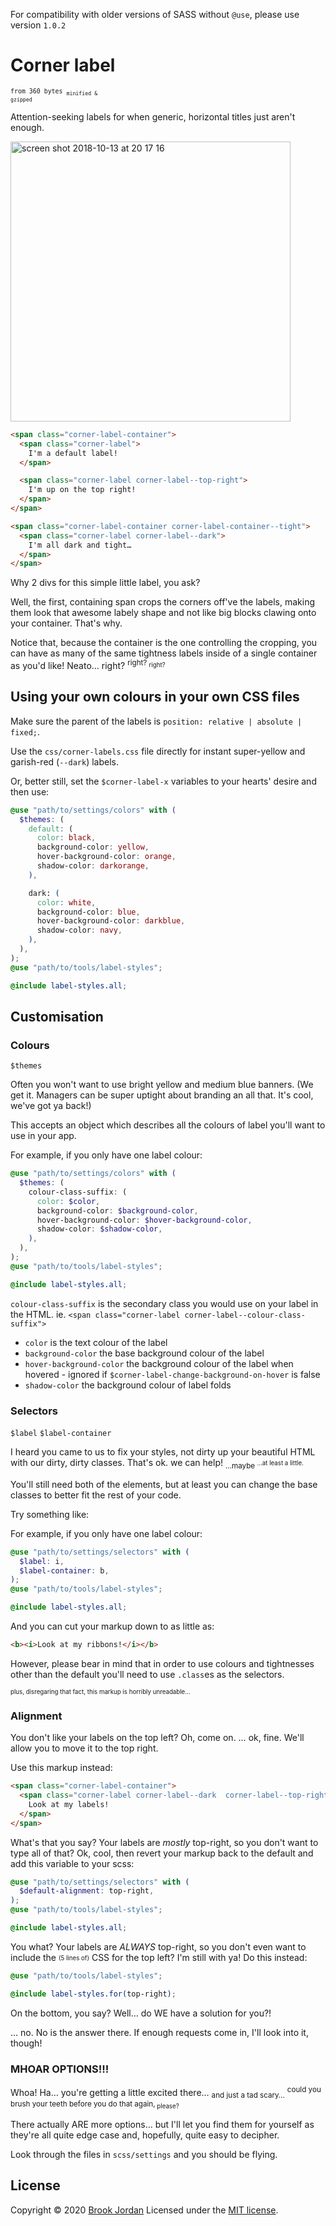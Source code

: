 For compatibility with older versions of SASS without `@use`, please use version `1.0.2`

# Corner label
<code><sup>from 360 bytes <sub>minified & gzipped</sub></sup></code>

Attention-seeking labels for when generic, horizontal titles just aren't enough.

<img width="448" alt="screen shot 2018-10-13 at 20 17 16" src="https://user-images.githubusercontent.com/9323190/46905366-4a2cf500-cf25-11e8-8ee4-c11a5e7c8ae6.png">

```html
<span class="corner-label-container">
  <span class="corner-label">
    I'm a default label!
  </span>

  <span class="corner-label corner-label--top-right">
    I'm up on the top right!
  </span>
</span>

<span class="corner-label-container corner-label-container--tight">
  <span class="corner-label corner-label--dark">
    I'm all dark and tight…
  </span>
</span>
```

Why 2 divs for this simple little label, you ask?

Well, the first, containing span crops the corners off've the labels, making them look that awesome labely shape and not like big blocks clawing onto your container. That's why.

Notice that, because the container is the one controlling the cropping, you can have as many of the same tightness labels inside of a single container as you'd like! Neato… right? <sup>right? <sub>right?</sub></sup>

## Using your own colours in your own CSS files

Make sure the parent of the labels is `position: relative | absolute | fixed;`.

Use the `css/corner-labels.css` file directly for instant super-yellow and garish-red (`--dark`) labels.

Or, better still, set the `$corner-label-x` variables to your hearts' desire and then use:

```scss
@use "path/to/settings/colors" with (
  $themes: (
    default: (
      color: black,
      background-color: yellow,
      hover-background-color: orange,
      shadow-color: darkorange,
    ),

    dark: (
      color: white,
      background-color: blue,
      hover-background-color: darkblue,
      shadow-color: navy,
    ),
  ),
);
@use "path/to/tools/label-styles";

@include label-styles.all;
```

## Customisation

### Colours
`$themes`

Often you won't want to use bright yellow and medium blue banners. (We get it. Managers can be super uptight about branding an all that. It's cool, we've got ya back!)

This accepts an object which describes all the colours of label you'll want to use in your app.

For example, if you only have one label colour:
```scss
@use "path/to/settings/colors" with (
  $themes: (
    colour-class-suffix: (
      color: $color,
      background-color: $background-color,
      hover-background-color: $hover-background-color,
      shadow-color: $shadow-color,
    ),
  ),
);
@use "path/to/tools/label-styles";

@include label-styles.all;
```

`colour-class-suffix` is the secondary class you would use on your label in the HTML.
ie. `<span class="corner-label corner-label--colour-class-suffix">`
 - `color` is the text colour of the label
 - `background-color` the base background colour of the label
 - `hover-background-color` the background colour of the label when hovered - ignored if `$corner-label-change-background-on-hover` is false
 - `shadow-color` the background colour of label folds


### Selectors
`$label`
`$label-container`

I heard you came to us to fix your styles, not dirty up your beautiful HTML with our dirty, dirty classes. That's ok. we can help! <sub>…maybe <sup>…at least a little.</sup></sub>

You'll still need both of the elements, but at least you can change the base classes to better fit the rest of your code.

Try something like:

For example, if you only have one label colour:
```scss
@use "path/to/settings/selectors" with (
  $label: i,
  $label-container: b,
);
@use "path/to/tools/label-styles";

@include label-styles.all;
```

And you can cut your markup down to as little as:
```html
<b><i>Look at my ribbons!</i></b>
```
However, please bear in mind that in order to use colours and tightnesses other than the default you'll need to use `.class`es as the selectors.

<sub><sup>plus, disregaring that fact, this markup is horribly unreadable…</sup></sub>

### Alignment

You don't like your labels on the top left? Oh, come on.
… ok, fine. We'll allow you to move it to the top right.

Use this markup instead:
```html
<span class="corner-label-container">
  <span class="corner-label corner-label--dark  corner-label--top-right">
    Look at my labels!
  </span>
</span>
```

What's that you say?
Your labels are *mostly* top-right, so you don't want to type all of that?
Ok, cool, then revert your markup back to the default and add this variable to your scss:

```scss
@use "path/to/settings/selectors" with (
  $default-alignment: top-right,
);
@use "path/to/tools/label-styles";

@include label-styles.all;
```

You what?
Your labels are *ALWAYS* top-right, so you don't even want to include the <sub><sup>(5 lines of)</sup></sub> CSS for the top left?
I'm still with ya! Do this instead:
```scss
@use "path/to/tools/label-styles";

@include label-styles.for(top-right);
```

On the bottom, you say?
Well… do WE have a solution for you?!

… no. No is the answer there. If enough requests come in, I'll look into it, though!

### MHOAR OPTIONS!!!

Whoa! Ha… you're getting a little excited there… <sub>and just a tad scary…</sub> <sup>could you brush your teeth before you do that again,<sub> please?</sup></sub>

There actually ARE more options… but I'll let you find them for yourself as they're all quite edge case and, hopefully, quite easy to decipher.

Look through the files in `scss/settings` and you should be flying.

## License

Copyright © 2020 [Brook Jordan](https://brook.dev/)
Licensed under the [MIT license](http://www.opensource.org/licenses/MIT/).
